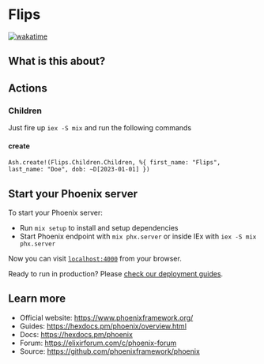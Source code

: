 # Flips

[![wakatime](https://wakatime.com/badge/user/fedcf5a0-cf6f-4eb1-97ea-c54c5f44c2ad/project/e9a85869-cdc3-49e7-a218-04fe0e03669c.svg)](https://wakatime.com/badge/user/fedcf5a0-cf6f-4eb1-97ea-c54c5f44c2ad/project/e9a85869-cdc3-49e7-a218-04fe0e03669c)

## What is this about?

## Actions

### Children

Just fire up `iex -S mix` and run the following commands

#### create
`
Ash.create!(Flips.Children.Children, %{
first_name: "Flips",
last_name: "Doe",
dob: ~D[2023-01-01]
})
`
## Start your Phoenix server

To start your Phoenix server:

  * Run `mix setup` to install and setup dependencies
  * Start Phoenix endpoint with `mix phx.server` or inside IEx with `iex -S mix phx.server`

Now you can visit [`localhost:4000`](http://localhost:4000) from your browser.

Ready to run in production? Please [check our deployment guides](https://hexdocs.pm/phoenix/deployment.html).

## Learn more

  * Official website: https://www.phoenixframework.org/
  * Guides: https://hexdocs.pm/phoenix/overview.html
  * Docs: https://hexdocs.pm/phoenix
  * Forum: https://elixirforum.com/c/phoenix-forum
  * Source: https://github.com/phoenixframework/phoenix
